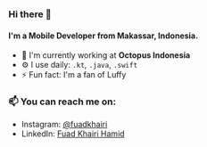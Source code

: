 ### Hi there 👋

#### I'm a Mobile Developer from Makassar, Indonesia.

- 🏢 I'm currently working at **Octopus Indonesia**
- ⚙️ I use daily: `.kt`, `.java`, `.swift`
- ⚡️ Fun fact: I'm a fan of Luffy

### 📫 You can reach me on:
* Instagram: [@fuadkhairi](https://www.instagram.com/fuadkhairi/)
* LinkedIn: [Fuad Khairi Hamid](https://www.linkedin.com/in/fuadkhairi/)
